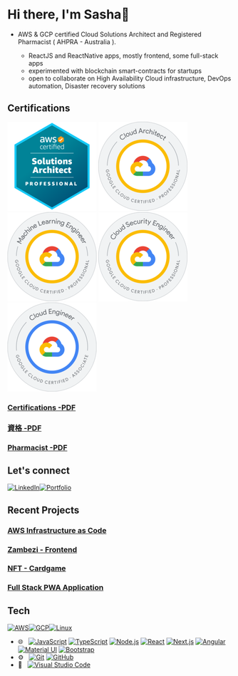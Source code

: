 

Hi there, I'm Sasha👋
=====================

- AWS & GCP certified Cloud Solutions Architect and Registered Pharmacist      ( AHPRA - Australia ).

  - ReactJS and ReactNative apps, mostly frontend, some full-stack apps
  - experimented with blockchain smart-contracts for startups
  - open to collaborate on High Availability Cloud infrastructure, DevOps automation, Disaster recovery solutions

     
Certifications
--------------


[![AWS Certified Cloud Solutions Architect](https://github.com/TopCoderJP/TopCoderJP/blob/main/aws.png)](https://www.credly.com/badges/a2d07df4-22e9-4bd3-855f-f9e682275741) [![GCP Certified Cloud Architect](https://github.com/TopCoderJP/TopCoderJP/blob/main/gcparchitect.png)](https://www.credly.com/badges/261f2875-1807-4df9-8987-2110f38ae55f) [![GCP Certified ML Engineer](https://github.com/TopCoderJP/TopCoderJP/blob/main/gcpml.png)](https://www.credly.com/badges/de81ca82-c1c4-46fd-8da6-0922577bf1d1) [![GCP Certified Security Engineer](https://github.com/TopCoderJP/TopCoderJP/blob/main/gcpsecurity.png)](https://www.credly.com/badges/b6de584a-7a11-48c0-a897-fadf5bb029bb) [![GCP Certified Cloud Engineer](https://github.com/TopCoderJP/TopCoderJP/blob/main/gcpengineer.png)](https://www.credly.com/badges/b1fa0e5c-629d-4412-a9a3-1503798a6954)




### [Certifications -PDF](https://github.com/TopCoderJP/PDF-/blob/main/Academic%20Transcript.pdf)   
### [資格 -PDF](https://github.com/TopCoderJP/PDF-/blob/main/Sasha%20Taylor%20-%20JP%20-%20Academic%20Transcript%20Jan%202025.pdf)
### [Pharmacist -PDF](https://github.com/TopCoderJP/PDF-/blob/main/AHPRA%20APC%202025%20Mr%20Sasha%20Yuri%20Taylor.pdf)
  

Let's connect
-------------


[![LinkedIn](https://camo.githubusercontent.com/8c0692475a5bfc1d9e7361074bdb648e567cae7b5b40ffd32adae31180b0d7b6/68747470733a2f2f696d672e736869656c64732e696f2f62616467652f4c696e6b6564496e2d3030373742353f7374796c653d666f722d7468652d6261646765266c6f676f3d6c696e6b6564696e266c6f676f436f6c6f723d7768697465)](https://www.linkedin.com/in/sasha-taylor-200268346/)[![Portfolio](https://camo.githubusercontent.com/2a9fb414a87d6b16d58a1adea460b5e5f5befe30f1dc21c23c28674cfeb89759/68747470733a2f2f696d672e736869656c64732e696f2f62616467652f506f7274666f6c696f2d3432383546343f7374796c653d666f722d7468652d6261646765266c6f676f3d676f6f676c652d6368726f6d65266c6f676f436f6c6f723d7768697465)](https://topcoder.jp/)



Recent Projects
------------------

### [AWS Infrastructure as Code](https://github.com/TopCoderJP/AWS-CloudFormation-IaC-Templates)
### [Zambezi - Frontend](https://github.com/TopCoderJP/Zambezi)
### [NFT - Cardgame](https://github.com/TopCoderJP/nft_card-game)
### [Full Stack PWA Application](https://github.com/TopCoderJP/Threads-Application-PWA-React-MongoDB-Next.js-13-TailwindCSS-Full-Stack)





Tech 
-------------------------

[![AWS](https://camo.githubusercontent.com/ed142852f9672b9a22ef25a18af69685709426dea53f7e5f7c9b3c5343c16e6f/68747470733a2f2f696d672e736869656c64732e696f2f62616467652f4157532d4646393930303f7374796c653d666f722d7468652d6261646765266c6f676f3d616d617a6f6e617773266c6f676f436f6c6f723d7768697465)](https://camo.githubusercontent.com/ed142852f9672b9a22ef25a18af69685709426dea53f7e5f7c9b3c5343c16e6f/68747470733a2f2f696d672e736869656c64732e696f2f62616467652f4157532d4646393930303f7374796c653d666f722d7468652d6261646765266c6f676f3d616d617a6f6e617773266c6f676f436f6c6f723d7768697465)[![GCP](https://camo.githubusercontent.com/8d4b3332bac97bbd8877c2cb32bea2d1fbc0cd16ee24a6e8929acbd8d706f7e1/68747470733a2f2f696d672e736869656c64732e696f2f62616467652f4743502d3432383546343f7374796c653d666f722d7468652d6261646765266c6f676f3d676f6f676c652d636c6f7564266c6f676f436f6c6f723d7768697465)](https://camo.githubusercontent.com/8d4b3332bac97bbd8877c2cb32bea2d1fbc0cd16ee24a6e8929acbd8d706f7e1/68747470733a2f2f696d672e736869656c64732e696f2f62616467652f4743502d3432383546343f7374796c653d666f722d7468652d6261646765266c6f676f3d676f6f676c652d636c6f7564266c6f676f436f6c6f723d7768697465)[![Linux](https://camo.githubusercontent.com/b9326effec4bc941d648d79b2e24ed7c708122671d2540c3277596dc52d640f2/68747470733a2f2f696d672e736869656c64732e696f2f62616467652f4c696e75782d4643433632343f7374796c653d666f722d7468652d6261646765266c6f676f3d6c696e7578266c6f676f436f6c6f723d626c61636b)](https://camo.githubusercontent.com/b9326effec4bc941d648d79b2e24ed7c708122671d2540c3277596dc52d640f2/68747470733a2f2f696d672e736869656c64732e696f2f62616467652f4c696e75782d4643433632343f7374796c653d666f722d7468652d6261646765266c6f676f3d6c696e7578266c6f676f436f6c6f723d626c61636b)




-   🌐   [![JavaScript](https://camo.githubusercontent.com/849a6060207020da1289e5e796ab5313646ae5cac8a6bee756d8d55f59efa19f/68747470733a2f2f696d672e736869656c64732e696f2f62616467652f2d4a6176615363726970742d3333333333333f7374796c653d666c6174266c6f676f3d6a617661736372697074)](https://camo.githubusercontent.com/849a6060207020da1289e5e796ab5313646ae5cac8a6bee756d8d55f59efa19f/68747470733a2f2f696d672e736869656c64732e696f2f62616467652f2d4a6176615363726970742d3333333333333f7374796c653d666c6174266c6f676f3d6a617661736372697074) [![TypeScript](https://camo.githubusercontent.com/195b69f9063169b3605c646da908a17893dabf6707975250fc13142453d62340/68747470733a2f2f696d672e736869656c64732e696f2f62616467652f2d547970655363726970742d3333333333333f7374796c653d666c6174266c6f676f3d74797065736372697074)](https://camo.githubusercontent.com/195b69f9063169b3605c646da908a17893dabf6707975250fc13142453d62340/68747470733a2f2f696d672e736869656c64732e696f2f62616467652f2d547970655363726970742d3333333333333f7374796c653d666c6174266c6f676f3d74797065736372697074) [![Node.js](https://camo.githubusercontent.com/62a847db75120ad782ac4c0d5d2c86476586fe127e3b9a355c38e5aa85623ae1/68747470733a2f2f696d672e736869656c64732e696f2f62616467652f2d4e6f64652e6a732d3333333333333f7374796c653d666c6174266c6f676f3d6e6f64652e6a73)](https://camo.githubusercontent.com/62a847db75120ad782ac4c0d5d2c86476586fe127e3b9a355c38e5aa85623ae1/68747470733a2f2f696d672e736869656c64732e696f2f62616467652f2d4e6f64652e6a732d3333333333333f7374796c653d666c6174266c6f676f3d6e6f64652e6a73) [![React](https://camo.githubusercontent.com/7c93bbc57eb6905b1ed71e40e206bfd9c36cbdcb400d2f9c5c4a3dbf9a188b42/68747470733a2f2f696d672e736869656c64732e696f2f62616467652f2d52656163742d3333333333333f7374796c653d666c6174266c6f676f3d7265616374)](https://camo.githubusercontent.com/7c93bbc57eb6905b1ed71e40e206bfd9c36cbdcb400d2f9c5c4a3dbf9a188b42/68747470733a2f2f696d672e736869656c64732e696f2f62616467652f2d52656163742d3333333333333f7374796c653d666c6174266c6f676f3d7265616374) [![Next.js](https://camo.githubusercontent.com/4a0c160ac8c31d10b29b80ebb9a926db0918f346cb84da6ef7789a43ae3b7524/68747470733a2f2f696d672e736869656c64732e696f2f62616467652f2d4e6578742e6a732d3333333333333f7374796c653d666c6174266c6f676f3d6e6578742e6a73)](https://camo.githubusercontent.com/4a0c160ac8c31d10b29b80ebb9a926db0918f346cb84da6ef7789a43ae3b7524/68747470733a2f2f696d672e736869656c64732e696f2f62616467652f2d4e6578742e6a732d3333333333333f7374796c653d666c6174266c6f676f3d6e6578742e6a73) [![Angular](https://camo.githubusercontent.com/76199c242df0ca78c45bdd0851ad3de776357f0744be3c768b216374a384749d/68747470733a2f2f696d672e736869656c64732e696f2f62616467652f2d416e67756c61722d3333333333333f7374796c653d666c6174266c6f676f3d616e67756c6172)](https://camo.githubusercontent.com/76199c242df0ca78c45bdd0851ad3de776357f0744be3c768b216374a384749d/68747470733a2f2f696d672e736869656c64732e696f2f62616467652f2d416e67756c61722d3333333333333f7374796c653d666c6174266c6f676f3d616e67756c6172) [![Material UI](https://camo.githubusercontent.com/181deb1f73ddf2d0ab884cf1e0764279feb188a6267484505fe7473a3c069966/68747470733a2f2f696d672e736869656c64732e696f2f62616467652f2d4d6174657269616c25323055492d3333333333333f7374796c653d666c6174266c6f676f3d6d7569)](https://camo.githubusercontent.com/181deb1f73ddf2d0ab884cf1e0764279feb188a6267484505fe7473a3c069966/68747470733a2f2f696d672e736869656c64732e696f2f62616467652f2d4d6174657269616c25323055492d3333333333333f7374796c653d666c6174266c6f676f3d6d7569) [![Bootstrap](https://camo.githubusercontent.com/d2c125d755612a986d84dc0e5c8a324e46f6459c5c9a4ac9c267325baa6f5263/68747470733a2f2f696d672e736869656c64732e696f2f62616467652f2d426f6f7473747261702d3333333333333f7374796c653d666c6174266c6f676f3d626f6f747374726170266c6f676f436f6c6f723d353633443743)](https://camo.githubusercontent.com/d2c125d755612a986d84dc0e5c8a324e46f6459c5c9a4ac9c267325baa6f5263/68747470733a2f2f696d672e736869656c64732e696f2f62616467652f2d426f6f7473747261702d3333333333333f7374796c653d666c6174266c6f676f3d626f6f747374726170266c6f676f436f6c6f723d353633443743)
-   ⚙️   [![Git](https://camo.githubusercontent.com/03ffb2569aad0ebb1f6cbf48a97bc02b46b3f93a6503e2f442f77877b0d91b5c/68747470733a2f2f696d672e736869656c64732e696f2f62616467652f2d4769742d3333333333333f7374796c653d666c6174266c6f676f3d676974)](https://camo.githubusercontent.com/03ffb2569aad0ebb1f6cbf48a97bc02b46b3f93a6503e2f442f77877b0d91b5c/68747470733a2f2f696d672e736869656c64732e696f2f62616467652f2d4769742d3333333333333f7374796c653d666c6174266c6f676f3d676974) [![GitHub](https://camo.githubusercontent.com/abbb966b6e9da13ae88304c28c53ea42a6ff948f9be2753445f008b0ad7e8f6d/68747470733a2f2f696d672e736869656c64732e696f2f62616467652f2d4769744875622d3333333333333f7374796c653d666c6174266c6f676f3d676974687562)](https://camo.githubusercontent.com/abbb966b6e9da13ae88304c28c53ea42a6ff948f9be2753445f008b0ad7e8f6d/68747470733a2f2f696d672e736869656c64732e696f2f62616467652f2d4769744875622d3333333333333f7374796c653d666c6174266c6f676f3d676974687562)
-   🔧   [![Visual Studio Code](https://camo.githubusercontent.com/e0da8f5240a86498f16767244eabe51079fe8626f13c479a43b4b64ac2ffa05e/68747470733a2f2f696d672e736869656c64732e696f2f62616467652f2d56697375616c25323053747564696f253230436f64652d3333333333333f7374796c653d666c6174266c6f676f3d76697375616c2d73747564696f2d636f6465266c6f676f436f6c6f723d303037414343)](https://camo.githubusercontent.com/e0da8f5240a86498f16767244eabe51079fe8626f13c479a43b4b64ac2ffa05e/68747470733a2f2f696d672e736869656c64732e696f2f62616467652f2d56697375616c25323053747564696f253230436f64652d3333333333333f7374796c653d666c6174266c6f676f3d76697375616c2d73747564696f2d636f6465266c6f676f436f6c6f723d303037414343)

<!---
TopCoderJP/TopCoderJP is a ✨ special ✨ repository because its `README.md` (this file) appears on your GitHub profile.
You can click the Preview link to take a look at your changes.
--->
